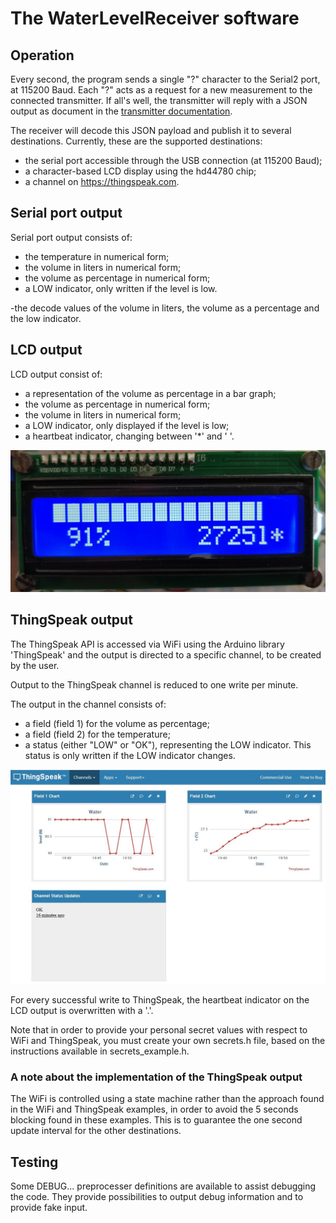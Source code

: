 # The WaterLevelReceiver software

## Operation

Every second, the program sends a single "?" character to the Serial2 port, at 115200 Baud.
Each "?" acts as a request for a new measurement to the connected transmitter.
If all's well, the transmitter will reply with a JSON output as document in the [transmitter documentation](water-level-transmitter-software.md).

The receiver will decode this JSON payload and publish it to several destinations.
Currently, these are the supported destinations:
- the serial port accessible through the USB connection (at 115200 Baud);
- a character-based LCD display using the hd44780 chip;
- a channel on https://thingspeak.com.

## Serial port output

Serial port output consists of:
- the temperature in numerical form;
- the volume in liters in numerical form;
- the volume as percentage in numerical form;
- a LOW indicator, only written if the level is low.

-the decode values of the volume in liters, the volume as a percentage and the low indicator.

## LCD output

LCD output consist of:
- a representation of the volume as percentage in a bar graph;
- the volume as percentage in numerical form;
- the volume in liters in numerical form;
- a LOW indicator, only displayed if the level is low;
- a heartbeat indicator, changing between '*' and ' '.

![lcd-output](lcd-output.jpg)

## ThingSpeak output

The ThingSpeak API is accessed via WiFi using the Arduino library 'ThingSpeak'
and the output is directed to a specific channel, to be created by the user.

Output to the ThingSpeak channel is reduced to one write per minute.

The output in the channel consists of:
- a field (field 1) for the volume as percentage;
- a field (field 2) for the temperature;
- a status (either "LOW" or "OK"), representing the LOW indicator. This status is only written if the LOW indicator changes.

![thingspeak-output](thingspeak-output.jpg)

For every successful write to ThingSpeak, the heartbeat indicator on the LCD output is overwritten with a '.'.

Note that in order to provide your personal secret values with respect to WiFi and ThingSpeak,
you must create your own secrets.h file, based on the instructions available in secrets_example.h.

### A note about the implementation of the ThingSpeak output

The WiFi is controlled using a state machine rather than the approach found in the WiFi
and ThingSpeak examples, in order to avoid the 5 seconds blocking found in these examples.
This is to guarantee the one second update interval for the other destinations.

## Testing

Some DEBUG... preprocesser definitions are available to assist debugging the code.
They provide possibilities to output debug information and to provide fake input.
